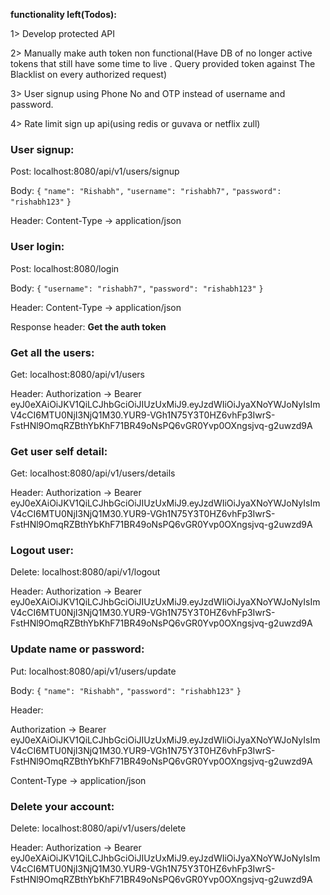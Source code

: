 **functionality left(Todos):**

1> Develop protected API

2> Manually make auth token non functional(Have DB of no longer active tokens that still have some time to live
. Query provided token against The Blacklist on every authorized request)

3> User signup using Phone No and OTP instead of username and password.

4> Rate limit sign up api(using redis or guvava or netflix zull)




### User signup:

Post: localhost:8080/api/v1/users/signup

Body:
`{`
	`"name": "Rishabh",`
	`"username": "rishabh7",`
	`"password": "rishabh123"`
`}`

Header: Content-Type  ->   application/json

### User login:

Post: localhost:8080/login

Body:
`{`
	`"username": "rishabh7",`
	`"password": "rishabh123"`
`}`

Header: Content-Type  ->   application/json

Response header: **Get the auth token**

### Get all the users:

Get: localhost:8080/api/v1/users

Header: Authorization  ->   Bearer eyJ0eXAiOiJKV1QiLCJhbGciOiJIUzUxMiJ9.eyJzdWIiOiJyaXNoYWJoNyIsImV4cCI6MTU0NjI3NjQ1M30.YUR9-VGh1N75Y3T0HZ6vhFp3IwrS-FstHNl9OmqRZBthYbKhF71BR49oNsPQ6vGR0Yvp0OXngsjvq-g2uwzd9A

### Get user self detail:

Get: localhost:8080/api/v1/users/details

Header: Authorization  ->   Bearer eyJ0eXAiOiJKV1QiLCJhbGciOiJIUzUxMiJ9.eyJzdWIiOiJyaXNoYWJoNyIsImV4cCI6MTU0NjI3NjQ1M30.YUR9-VGh1N75Y3T0HZ6vhFp3IwrS-FstHNl9OmqRZBthYbKhF71BR49oNsPQ6vGR0Yvp0OXngsjvq-g2uwzd9A

### Logout user:

Delete: localhost:8080/api/v1/logout

Header: Authorization  ->   Bearer eyJ0eXAiOiJKV1QiLCJhbGciOiJIUzUxMiJ9.eyJzdWIiOiJyaXNoYWJoNyIsImV4cCI6MTU0NjI3NjQ1M30.YUR9-VGh1N75Y3T0HZ6vhFp3IwrS-FstHNl9OmqRZBthYbKhF71BR49oNsPQ6vGR0Yvp0OXngsjvq-g2uwzd9A

### Update name or password:

Put: localhost:8080/api/v1/users/update

Body:
`{`
	`"name": "Rishabh",`
	`"password": "rishabh123"`
`}`

Header: 

Authorization  ->   Bearer eyJ0eXAiOiJKV1QiLCJhbGciOiJIUzUxMiJ9.eyJzdWIiOiJyaXNoYWJoNyIsImV4cCI6MTU0NjI3NjQ1M30.YUR9-VGh1N75Y3T0HZ6vhFp3IwrS-FstHNl9OmqRZBthYbKhF71BR49oNsPQ6vGR0Yvp0OXngsjvq-g2uwzd9A

Content-Type  ->   application/json

### Delete your account:

Delete: localhost:8080/api/v1/users/delete

Header: Authorization  ->   Bearer eyJ0eXAiOiJKV1QiLCJhbGciOiJIUzUxMiJ9.eyJzdWIiOiJyaXNoYWJoNyIsImV4cCI6MTU0NjI3NjQ1M30.YUR9-VGh1N75Y3T0HZ6vhFp3IwrS-FstHNl9OmqRZBthYbKhF71BR49oNsPQ6vGR0Yvp0OXngsjvq-g2uwzd9A



